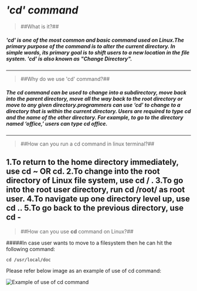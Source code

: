 # ***'cd' command***

> ##What is it?##

##### **'cd'** is one of the most common and basic command used on Linux.The primary purpose of the command is to alter the current directory. In simple words, its primary goal is to shift users to a new location in the file system. **'cd'** is also known as "Change Directory".
---------------------------------------------------------------------------------------------------------------

> ##Why do we use 'cd' command?##

##### The **cd** command can be used to change into a subdirectory, move back into the parent directory, move all the way back to the root directory or move to any given directory.programmers can use ‘cd’ to change to a directory that is within the current directory. Users are required to type cd and the name of the other directory. For example, to go to the directory named ‘office,’ users can type  cd office.
---------------------------------------------------------------------------------------------------------------


> ##How can you run a cd command in linux terminal?##

 1.To return to the home directory immediately, use cd ~ OR cd.
 2.To change into the root directory of Linux file system, use cd / .
 3.To go into the root user directory, run cd /root/ as root user.
 4.To navigate up one directory level up, use cd ..
 5.To go back to the previous directory, use cd -
----------------------------------------------------------------------------------------------------------------

> ##How can you use **cd** command on Linux?##

#####In case user wants to move to a filesystem then he can hit the following command:

`cd /usr/local/doc`

Please refer below image as an example of use of cd command:

![Example of use of cd command](https://media.geeksforgeeks.org/wp-content/uploads/cd6-2.png)


